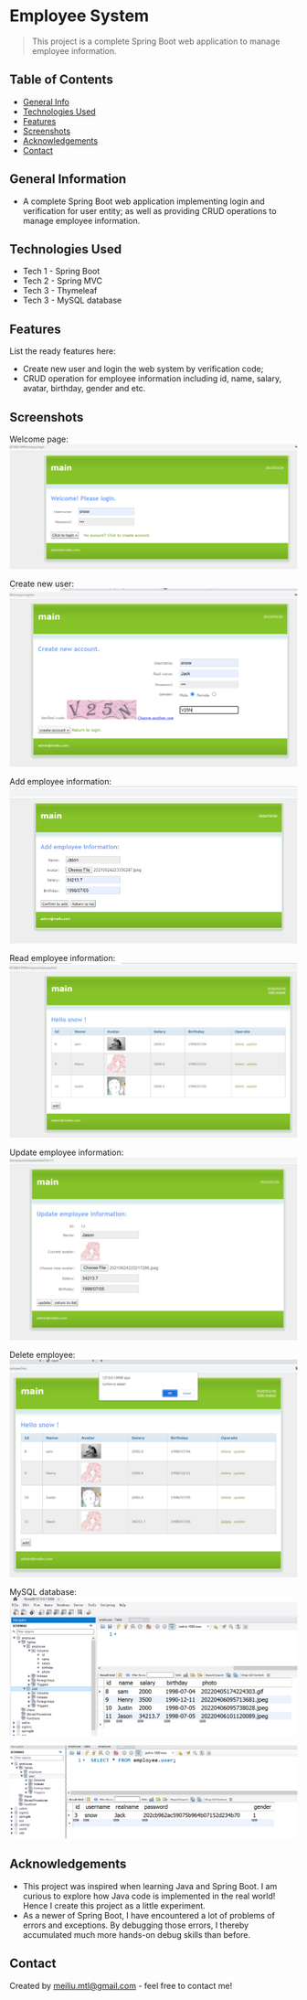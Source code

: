 

# Employee System
> This project is a complete Spring Boot web application to manage employee information.

## Table of Contents
* [General Info](#general-information)
* [Technologies Used](#technologies-used)
* [Features](#features)
* [Screenshots](#screenshots)
* [Acknowledgements](#acknowledgements)
* [Contact](#contact)
<!-- * [License](#license) -->


## General Information
- A complete Spring Boot web application implementing login and verification for user entity; as well as providing CRUD operations to manage employee information.
<!-- You don't have to answer all the questions - just the ones relevant to your project. -->


## Technologies Used
- Tech 1 - Spring Boot 
- Tech 2 - Spring MVC
- Tech 3 - Thymeleaf
- Tech 3 - MySQL database


## Features
List the ready features here:
- Create new user and login the web system by verification code;
- CRUD operation for employee information including id, name, salary, avatar, birthday, gender and etc.


## Screenshots
Welcome page:
![](readme/Welcome.png)

Create new user:
![](readme/Create.png)

Add employee information:
![](readme/Add.png)

Read employee information:
![](readme/EmployeeList.png)

Update employee information:
![](readme/Update.png)

Delete employee:
![](readme/Delete.png)

MySQL database:
![](readme/MySQL.png)

![](readme/MySQL2.png)

<!-- If you have screenshots you'd like to share, include them here. -->



## Acknowledgements
- This project was inspired when learning Java and Spring Boot. I am curious to explore how Java code is implemented in the real world! Hence I create this project as a little experiment.
- As a newer of Spring Boot, I have encountered a lot of problems of errors and exceptions. By debugging those errors, I thereby accumulated much more hands-on debug skills than before.


## Contact
Created by [meiliu.mtl@gmail.com](https://www.flynerd.pl/) - feel free to contact me!
